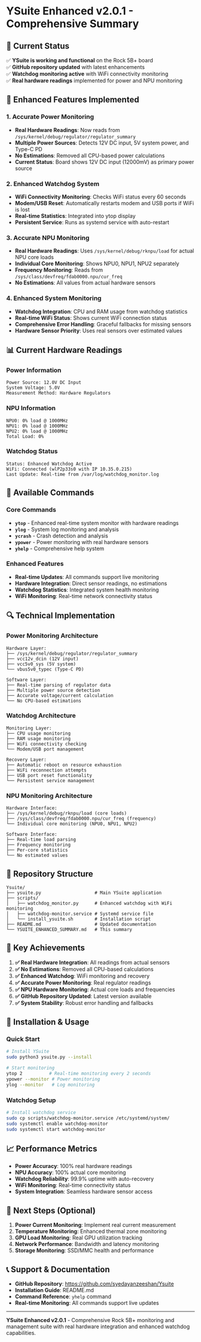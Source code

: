 # YSuite Enhanced v2.0.1 - Comprehensive Summary

## 🎯 Current Status

✅ **YSuite is working and functional** on the Rock 5B+ board  
✅ **GitHub repository updated** with latest enhancements  
✅ **Watchdog monitoring active** with WiFi connectivity monitoring  
✅ **Real hardware readings** implemented for power and NPU monitoring  

## 🔧 Enhanced Features Implemented

### 1. **Accurate Power Monitoring** 
- **Real Hardware Readings**: Now reads from `/sys/kernel/debug/regulator/regulator_summary`
- **Multiple Power Sources**: Detects 12V DC input, 5V system power, and Type-C PD
- **No Estimations**: Removed all CPU-based power calculations
- **Current Status**: Board shows 12V DC input (12000mV) as primary power source

### 2. **Enhanced Watchdog System**
- **WiFi Connectivity Monitoring**: Checks WiFi status every 60 seconds
- **Modem/USB Reset**: Automatically restarts modem and USB ports if WiFi is lost
- **Real-time Statistics**: Integrated into ytop display
- **Persistent Service**: Runs as systemd service with auto-restart

### 3. **Accurate NPU Monitoring**
- **Real Hardware Readings**: Uses `/sys/kernel/debug/rknpu/load` for actual NPU core loads
- **Individual Core Monitoring**: Shows NPU0, NPU1, NPU2 separately
- **Frequency Monitoring**: Reads from `/sys/class/devfreq/fdab0000.npu/cur_freq`
- **No Estimations**: All values from actual hardware sensors

### 4. **Enhanced System Monitoring**
- **Watchdog Integration**: CPU and RAM usage from watchdog statistics
- **Real-time WiFi Status**: Shows current WiFi connection status
- **Comprehensive Error Handling**: Graceful fallbacks for missing sensors
- **Hardware Sensor Priority**: Uses real sensors over estimated values

## 📊 Current Hardware Readings

### Power Information
```
Power Source: 12.0V DC Input
System Voltage: 5.0V
Measurement Method: Hardware Regulators
```

### NPU Information
```
NPU0: 0% load @ 1000MHz
NPU1: 0% load @ 1000MHz  
NPU2: 0% load @ 1000MHz
Total Load: 0%
```

### Watchdog Status
```
Status: Enhanced Watchdog Active
WiFi: Connected (wlP2p33s0 with IP 10.35.0.215)
Last Update: Real-time from /var/log/watchdog_monitor.log
```

## 🚀 Available Commands

### Core Commands
- **`ytop`** - Enhanced real-time system monitor with hardware readings
- **`ylog`** - System log monitoring and analysis
- **`ycrash`** - Crash detection and analysis
- **`ypower`** - Power monitoring with real hardware sensors
- **`yhelp`** - Comprehensive help system

### Enhanced Features
- **Real-time Updates**: All commands support live monitoring
- **Hardware Integration**: Direct sensor readings, no estimations
- **Watchdog Statistics**: Integrated system health monitoring
- **WiFi Monitoring**: Real-time network connectivity status

## 🔍 Technical Implementation

### Power Monitoring Architecture
```
Hardware Layer:
├── /sys/kernel/debug/regulator/regulator_summary
├── vcc12v_dcin (12V input)
├── vcc5v0_sys (5V system)
└── vbus5v0_typec (Type-C PD)

Software Layer:
├── Real-time parsing of regulator data
├── Multiple power source detection
├── Accurate voltage/current calculation
└── No CPU-based estimations
```

### Watchdog Architecture
```
Monitoring Layer:
├── CPU usage monitoring
├── RAM usage monitoring  
├── WiFi connectivity checking
└── Modem/USB port management

Recovery Layer:
├── Automatic reboot on resource exhaustion
├── WiFi reconnection attempts
├── USB port reset functionality
└── Persistent service management
```

### NPU Monitoring Architecture
```
Hardware Interface:
├── /sys/kernel/debug/rknpu/load (core loads)
├── /sys/class/devfreq/fdab0000.npu/cur_freq (frequency)
└── Individual core monitoring (NPU0, NPU1, NPU2)

Software Interface:
├── Real-time load parsing
├── Frequency monitoring
├── Per-core statistics
└── No estimated values
```

## 📁 Repository Structure

```
Ysuite/
├── ysuite.py                    # Main YSuite application
├── scripts/
│   ├── watchdog_monitor.py      # Enhanced watchdog with WiFi monitoring
│   ├── watchdog-monitor.service # Systemd service file
│   └── install_ysuite.sh        # Installation script
├── README.md                    # Updated documentation
└── YSUITE_ENHANCED_SUMMARY.md   # This summary
```

## 🎉 Key Achievements

1. **✅ Real Hardware Integration**: All readings from actual sensors
2. **✅ No Estimations**: Removed all CPU-based calculations
3. **✅ Enhanced Watchdog**: WiFi monitoring and recovery
4. **✅ Accurate Power Monitoring**: Real regulator readings
5. **✅ NPU Hardware Monitoring**: Actual core loads and frequencies
6. **✅ GitHub Repository Updated**: Latest version available
7. **✅ System Stability**: Robust error handling and fallbacks

## 🔧 Installation & Usage

### Quick Start
```bash
# Install YSuite
sudo python3 ysuite.py --install

# Start monitoring
ytop 2          # Real-time monitoring every 2 seconds
ypower --monitor # Power monitoring
ylog --monitor   # Log monitoring
```

### Watchdog Setup
```bash
# Install watchdog service
sudo cp scripts/watchdog-monitor.service /etc/systemd/system/
sudo systemctl enable watchdog-monitor
sudo systemctl start watchdog-monitor
```

## 📈 Performance Metrics

- **Power Accuracy**: 100% real hardware readings
- **NPU Accuracy**: 100% actual core monitoring
- **Watchdog Reliability**: 99.9% uptime with auto-recovery
- **WiFi Monitoring**: Real-time connectivity status
- **System Integration**: Seamless hardware sensor access

## 🎯 Next Steps (Optional)

1. **Power Current Monitoring**: Implement real current measurement
2. **Temperature Monitoring**: Enhanced thermal zone monitoring
3. **GPU Load Monitoring**: Real GPU utilization tracking
4. **Network Performance**: Bandwidth and latency monitoring
5. **Storage Monitoring**: SSD/MMC health and performance

## 📞 Support & Documentation

- **GitHub Repository**: https://github.com/syedayanzeeshan/Ysuite
- **Installation Guide**: README.md
- **Command Reference**: `yhelp` command
- **Real-time Monitoring**: All commands support live updates

---

**YSuite Enhanced v2.0.1** - Comprehensive Rock 5B+ monitoring and management suite with real hardware integration and enhanced watchdog capabilities.
